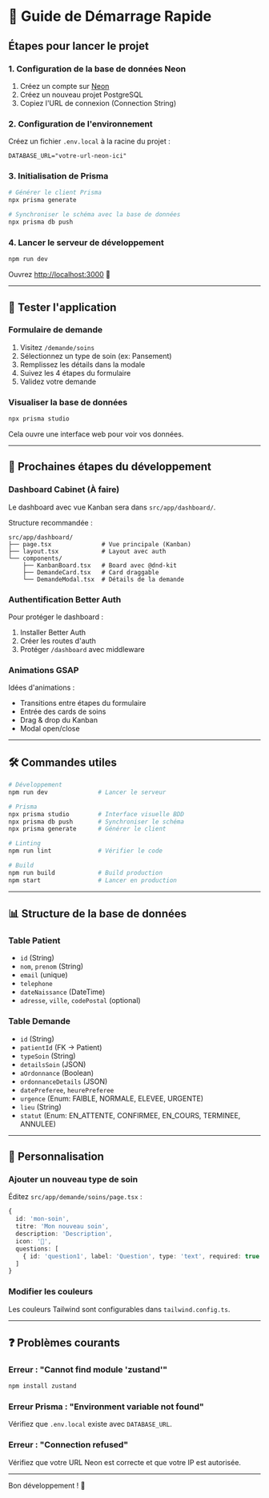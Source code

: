 # 🚀 Guide de Démarrage Rapide

## Étapes pour lancer le projet

### 1. Configuration de la base de données Neon

1. Créez un compte sur [Neon](https://neon.tech)
2. Créez un nouveau projet PostgreSQL
3. Copiez l'URL de connexion (Connection String)

### 2. Configuration de l'environnement

Créez un fichier `.env.local` à la racine du projet :

```env
DATABASE_URL="votre-url-neon-ici"
```

### 3. Initialisation de Prisma

```bash
# Générer le client Prisma
npx prisma generate

# Synchroniser le schéma avec la base de données
npx prisma db push
```

### 4. Lancer le serveur de développement

```bash
npm run dev
```

Ouvrez [http://localhost:3000](http://localhost:3000) 🎉

---

## 🧪 Tester l'application

### Formulaire de demande

1. Visitez `/demande/soins`
2. Sélectionnez un type de soin (ex: Pansement)
3. Remplissez les détails dans la modale
4. Suivez les 4 étapes du formulaire
5. Validez votre demande

### Visualiser la base de données

```bash
npx prisma studio
```

Cela ouvre une interface web pour voir vos données.

---

## 📝 Prochaines étapes du développement

### Dashboard Cabinet (À faire)

Le dashboard avec vue Kanban sera dans `src/app/dashboard/`.

Structure recommandée :

```
src/app/dashboard/
├── page.tsx              # Vue principale (Kanban)
├── layout.tsx            # Layout avec auth
└── components/
    ├── KanbanBoard.tsx   # Board avec @dnd-kit
    ├── DemandeCard.tsx   # Card draggable
    └── DemandeModal.tsx  # Détails de la demande
```

### Authentification Better Auth

Pour protéger le dashboard :

1. Installer Better Auth
2. Créer les routes d'auth
3. Protéger `/dashboard` avec middleware

### Animations GSAP

Idées d'animations :

- Transitions entre étapes du formulaire
- Entrée des cards de soins
- Drag & drop du Kanban
- Modal open/close

---

## 🛠️ Commandes utiles

```bash
# Développement
npm run dev              # Lancer le serveur

# Prisma
npx prisma studio        # Interface visuelle BDD
npx prisma db push       # Synchroniser le schéma
npx prisma generate      # Générer le client

# Linting
npm run lint             # Vérifier le code

# Build
npm run build            # Build production
npm start                # Lancer en production
```

---

## 📊 Structure de la base de données

### Table Patient

- `id` (String)
- `nom`, `prenom` (String)
- `email` (unique)
- `telephone`
- `dateNaissance` (DateTime)
- `adresse`, `ville`, `codePostal` (optional)

### Table Demande

- `id` (String)
- `patientId` (FK → Patient)
- `typeSoin` (String)
- `detailsSoin` (JSON)
- `aOrdonnance` (Boolean)
- `ordonnanceDetails` (JSON)
- `datePreferee`, `heurePreferee`
- `urgence` (Enum: FAIBLE, NORMALE, ELEVEE, URGENTE)
- `lieu` (String)
- `statut` (Enum: EN_ATTENTE, CONFIRMEE, EN_COURS, TERMINEE, ANNULEE)

---

## 🎨 Personnalisation

### Ajouter un nouveau type de soin

Éditez `src/app/demande/soins/page.tsx` :

```typescript
{
  id: 'mon-soin',
  titre: 'Mon nouveau soin',
  description: 'Description',
  icon: '💊',
  questions: [
    { id: 'question1', label: 'Question', type: 'text', required: true },
  ]
}
```

### Modifier les couleurs

Les couleurs Tailwind sont configurables dans `tailwind.config.ts`.

---

## ❓ Problèmes courants

### Erreur : "Cannot find module 'zustand'"

```bash
npm install zustand
```

### Erreur Prisma : "Environment variable not found"

Vérifiez que `.env.local` existe avec `DATABASE_URL`.

### Erreur : "Connection refused"

Vérifiez que votre URL Neon est correcte et que votre IP est autorisée.

---

Bon développement ! 🚀
